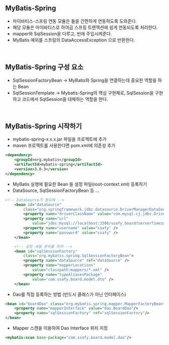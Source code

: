 ## MyBatis-Spring

- 마이바티스-스프링 연동 모듈은 둘을 간편하게 연동하도록 도와준다.
- 해당 모듈은 마이바티스로 하여금 스프링 트랜잭션에 쉽게 연동되도록 처리한다.
- mapper와 SqlSession을 다루고, 빈에 주입시켜준다.
- MyBatis 예외를 스프링의 DataAccessException 으로 반환한다.

<br>

## MyBatis-Spring 구성 요소


- SqlSessionFactoryBean → MyBatis와  Spring을 연결하는데 중요한 역할을 하는 Bean
- SqlSessionTemplate → Mybatis-Spring의 핵심 구현체로, SqlSession을 구현하고 코드에서 SqlSession을 대체하는 역할을 한다.

<br>

## MyBatis-Spring 시작하기

- mybatis-spring-x.x.x.jar 파일을 프로젝트에 추가
- maven 프로젝트를 사용한다면 pom.xml에 의존성 추가
```xml
<dependency>
    <groupId>org.mybatis</groupId>
    <artifactId>mybatis-spring</artifactId>
    <version>3.0.3</version>
</dependency> 
```

- MyBatis 실행에 필요한 Bean 들 설정 파일(root-context.xml) 등록하기
- DataSource, SqlSessionFactoryBean 등 …

```xml
<!-- DataSource가 필요해 -->
	<bean id="dataSource"
		class="org.springframework.jdbc.datasource.DriverManagerDataSource">
		<property name="driverClassName" value="com.mysql.cj.jdbc.Driver" />
		<property name="url"
			value="jdbc:mysql://localhost:3306/ssafy_board?serverTimezone=UTC" />
		<property name="username" value="ssafy" />
		<property name="password" value="ssafy" />
	</bean>

	<!-- 공장 세울 준비를 하자 -->
	<bean id="sqlSessionFactory"
		class="org.mybatis.spring.SqlSessionFactoryBean">
		<property name="dataSource" ref="dataSource" />
		<property name="mapperLocations"
			value="classpath:mappers/*.xml" />
		<property name="typeAliasesPackage"
			value="com.ssafy.board.model.dto" />
	</bean>
```

- Dao를 직접 등록하는 방법 (반드시 클래스가 아닌 인터페이스)

```xml
<bean id="boardDao" class="org.mybatis.spring.mapper.MapperFactoryBean">
    <property name="mapperInterface" value="dao.BoardDao"/>
    <property name="sqlSessionFactory" ref="sqlSessionFactory"/>
</bean>
```

- Mapper 스캔을 이용하여 Dao Interface 위치 지정

```xml
<mybatis:scan base-package="com.ssafy.board.model.dao"/>
```
